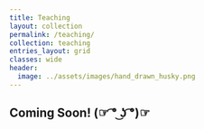 ```yaml
---
title: Teaching
layout: collection
permalink: /teaching/
collection: teaching
entries_layout: grid
classes: wide
header:
  image: ../assets/images/hand_drawn_husky.png
---
```



## Coming Soon! (☞ ͡° ͜ʖ ͡°)☞